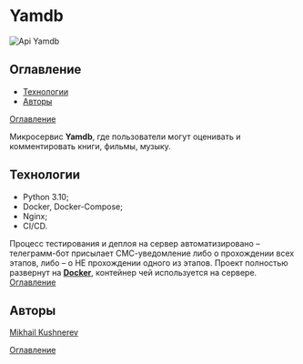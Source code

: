 # Yamdb
![Api Yamdb](https://github.com/Mikhail-Kushnerev/yamdb_final/workflows/Api%20Yamdb/badge.svg)

## Оглавление

- [Технологии](#технологии)
- [Авторы](#авторы)

[Оглавление](#оглавление)

Микросервис **Yamdb**, где пользователи могут оценивать и комментировать книги, фильмы, музыку.

## Технологии
- Python 3.10;
- Docker, Docker-Compose;
- Nginx;
- CI/CD.

Процесс тестирования и деплоя на сервер автоматизировано – телеграмм-бот присылает СМС-уведомление либо о прохождении всех этапов, либо – о НЕ прохождении одного из этапов. Проект полностью развернут на [**Docker**](https://hub.docker.com/repository/docker/mikhailkushnerev/yamdb-final), контейнер чей используется на сервере.  
[Оглавление](#оглавление)

## Авторы
[Mikhail Kushnerev](https://github.com/Mikhail-Kushnerev)

[Оглавление](#оглавление)
